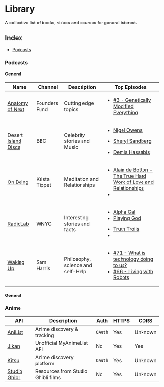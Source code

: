# Library
A collective list of books, videos and courses for general interest.

## Index

* [Podcasts](#animals)

### Podcasts
#### General
Name | Channel | Description | Top Episodes
|---|---|---|---|
| [Anatomy of Next](https://foundersfund.com/anatomy-of-next/) | Founders Fund | Cutting edge topics| <ul><li>[#3 - Genetically Modified Everything](https://soundcloud.com/anatomyofnext/church)</li></ul> |
| [Desert Island Discs](https://www.bbc.co.uk/programmes/b006qnmr) | BBC | Celebrity stories and Music | <ul><li>[Nigel Owens](https://www.bbc.co.uk/programmes/b08cr6w9)</li></ul><ul><li>[Sheryl Sandberg](https://www.bbc.co.uk/programmes/b08z9b81)</li></ul><ul><li>[Demis Hassabis](https://www.bbc.co.uk/programmes/b08qy1sl)</li></ul> |
| [On Being](https://onbeing.org/) | Krista Tippet | Meditation and Relationships | <ul><li>[Alain de Botton - The True Hard Work of Love and Relationships ](https://onbeing.org/programs/alain-de-botton-the-true-hard-work-of-love-and-relationships-aug2018/)</li><li> |
| [RadioLab](https://www.wnycstudios.org/shows/radiolab/podcasts) | WNYC | Interesting stories and facts | <ul><li>[Alpha Gal](https://www.wnycstudios.org/story/alpha-gal/)</li><li>[Playing God](https://www.wnycstudios.org/story/playing-god/)</li></ul><ul><li>[Truth Trolls](https://www.youtube.com/watch?v=ttjX3e1qo-s)</li><li> |
| [Waking Up](https://samharris.org/podcast/) | Sam Harris | Philosophy, science and self-Help | <ul><li>[#71 - What is technology doing to us?](https://samharris.org/podcasts/what-is-technology-doing-to-us/)</li><li>[#66 - Living with Robots](https://samharris.org/podcasts/living-with-robots/)</li></ul> |

#### General


### Anime
API | Description | Auth | HTTPS | CORS |
|---|---|---|---|---|
| [AniList](https://github.com/AniList/ApiV2-GraphQL-Docs) | Anime discovery & tracking | `OAuth` | Yes | Unknown |
| [Jikan](https://jikan.moe) | Unofficial MyAnimeList API | No | Yes | Yes |
| [Kitsu](http://docs.kitsu.apiary.io/) | Anime discovery platform | `OAuth` | Yes | Unknown |
| [Studio Ghibli](https://ghibliapi.herokuapp.com) | Resources from Studio Ghibli films | No | Yes | Unknown |
